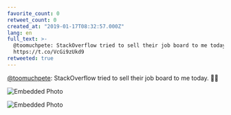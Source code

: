 ```yaml
---
favorite_count: 0
retweet_count: 0
created_at: "2019-01-17T08:32:57.000Z"
lang: en
full_text: >-
  @toomuchpete: StackOverflow tried to sell their job board to me today. 🙅‍♂️
  https://t.co/VcGi9zUkd9
retweeted: true
---
```


[@toomuchpete](https://twitter.com/toomuchpete): StackOverflow tried to sell
their job board to me today. 🙅‍♂️

<div class="gallery gallery-2">

![Embedded Photo](https://twitter-media-coderbyheart.s3.eu-north-1.amazonaws.com/1085817238614093825-Dw9zuJnWkAYYCDe.jpg)

![Embedded Photo](https://twitter-media-coderbyheart.s3.eu-north-1.amazonaws.com/1085817238614093825-Dw9zuJiWwAMJsXj.jpg)

</div>
